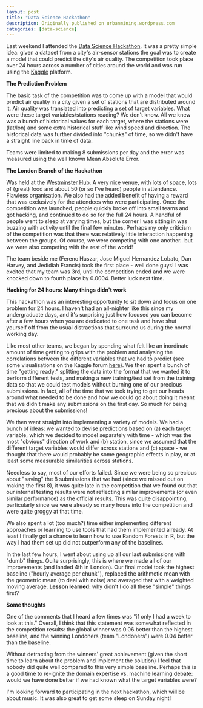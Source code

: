 ```yaml
---
layout: post
title: "Data Science Hackathon"
description: Originally published on urbanmining.wordpress.com
categories: [data-science]
---
```


Last weekend I attended the <a href="http://datasciencehackathon.com/" target="_blank">Data Science Hackathon</a>. It was a pretty simple idea: given a dataset from a city's air-sensor stations the goal was to create a model that could predict the city's air quality. The competition took place over 24 hours across a number of cities around the world and was run using the <a href="http://www.kaggle.com/" target="_blank">Kaggle</a> platform.

<strong>The Prediction Problem</strong>

The basic task of the competition was to come up with a model that would predict air quality in a city given a set of stations that are distributed around it. Air quality was translated into predicting a set of target variables. What were these target variables/stations reading? We don't know. All we knew was a bunch of historical values for each target, where the stations were (lat/lon) and some extra historical stuff like wind speed and direction. The historical data was further divided into "chunks" of time, so we didn't have a straight line back in time of data.

Teams were limited to making 8 submissions per day and the error was measured using the well known Mean Absolute Error.

<strong>The London Branch of the Hackathon</strong>

Was held at the <a href="http://hubwestminster.net/" target="_blank">Westminster Hub</a>. A very nice venue, with lots of space, lots of (great) food and about 50 (or so I've heard) people in attendance. Flawless organisation. We also had the added benefit of having a reward that was exclusively for the attendees who were participating. Once the competition was launched, people quickly broke off into small teams and got hacking, and continued to do so for the full 24 hours. A handful of people went to sleep at varying times, but the corner I was sitting in was buzzing with activity until the final few minutes. Perhaps my only criticism of the competition was that there was relatively little interaction happening between the groups. Of course, we were competing with one another.. but we were also competing with the rest of the world!

The team beside me (Ferenc Huszar, Jose Miguel Hernandez Lobato, Dan Harvey, and Jedidiah Francis) took the first place - well done guys! I was excited that my team was 3rd, until the competition ended and we were knocked down to fourth place by 0.0004. Better luck next time.

<strong>Hacking for 24 hours: Many things didn't work</strong>

This hackathon was an interesting opportunity to sit down and focus on one problem for 24 hours. I haven't had an all-nighter like this since my undergraduate days, and it's surprising just how focused you can become after a few hours when you are dedicated to one task and have shut yourself off from the usual distractions that surround us during the normal working day.

Like most other teams, we began by spending what felt like an inordinate amount of time getting to grips with the problem and analysing the correlations between the different variables that we had to predict (see some visualisations on the Kaggle forum <a href="https://www.kaggle.com/c/dsg-hackathon/forums/t/1820/pretty-correlations/10595#post10595" target="_blank">here</a>). We then spent a bunch of time "getting ready:" splitting the data into the format that we wanted it to perform different tests, and making a new training/test set from the training data so that we could test models without burning one of our precious submissions. In fact, all of the time that we took trying to get our heads around what needed to be done and how we could go about doing it meant that we didn't make any submissions on the first day. So much for being precious about the submissions!

We then went straight into implementing a variety of models. We had a bunch of ideas: we wanted to devise predictions based on (a) each target variable, which we decided to model separately with time - which was the most "obvious" direction of work and (b) station, since we assumed that the different target variables would differ across stations and (c) space - we thought that there would probably be some geographic effects in play, or at least some measurable similarities across stations.

Needless to say, most of our efforts failed. Since we were being so precious about "saving" the 8 submissions that we had (since we missed out on making the first 8), it was quite late in the competition that we found out that our internal testing results were not reflecting similar improvements (or even similar performance) as the official results. This was quite disappointing, particularly since we were already so many hours into the competition and were quite groggy at that time.

We also spent a lot (too much?) time either implementing different approaches or learning to use tools that had them implemented already. At least I finally got a chance to learn how to use Random Forests in R, but the way I had them set up did not outperform any of the baselines.

In the last few hours, I went about using up all our last submissions with "dumb" things. Quite surprisingly, this is where we made all of our improvements (and landed 4th in London). Our final model took the highest baseline ("hourly average per chunk"), replaced the arithmetic mean with the geometric mean (to deal with noise) and averaged that with a weighted moving average. <strong>Lesson learned: </strong>why didn't I do all these "simple" things first?

<strong>Some thoughts</strong>

One of the comments that I heard a few times was "if only I had a week to look at this." Overall, I think that this statement was somewhat reflected in the competition results: the global winner was 0.06 better than the highest baseline, and the winning Londoners (team "Londoners") were 0.04 better than the baseline.

Without detracting from the winners' great achievement (given the short time to learn about the problem and implement the solution) I feel that nobody did quite well compared to this very simple baseline. Perhaps this is a good time to re-ignite the domain expertise vs. machine learning debate: would we have done better if we had known what the target variables were?

I'm looking forward to participating in the next hackathon, which will be about music. It was also great to get some sleep on Sunday night!
